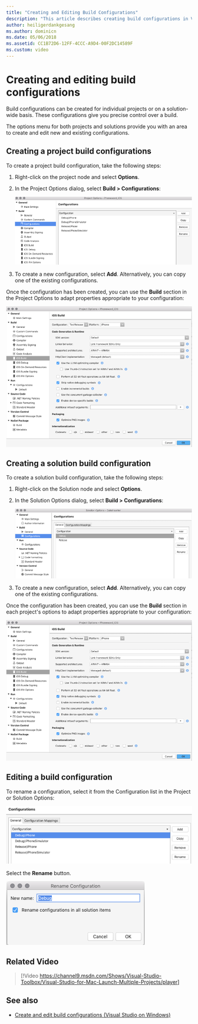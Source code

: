 ```yaml
---
title: "Creating and Editing Build Configurations"
description: "This article describes creating build configurations in Visual Studio for Mac"
author: heiligerdankgesang
ms.author: dominicn
ms.date: 05/06/2018
ms.assetid: CC1B72D6-12FF-4CCC-A9D4-00F2DC14589F
ms.custom: video
---
```


# Creating and editing build configurations

Build configurations can be created for individual projects or on a solution-wide basis. These configurations give you precise control over a build.

The options menu for both projects and solutions provide you with an area to create and edit new and existing configurations.

## Creating a project build configurations

To create a project build configuration, take the following steps:

1. Right-click on the project node and select **Options**.

2. In the Project Options dialog, select **Build > Configurations**:

    ![Configurations manager in project options](media/create-and-edit-configurations-image2.png)

3. To create a new configuration, select **Add**. Alternatively, you can copy one of the existing configurations.

Once the configuration has been created, you can use the **Build** section in the Project Options to adapt properties appropriate to your configuration:

![Configure build options](media/create-and-edit-configurations-image3.png)

## Creating a solution build configuration

To create a solution build configuration, take the following steps:

1. Right-click on the Solution node and select **Options**.

2. In the Solution Options dialog, select **Build > Configurations**:

    ![Configurations manager in solution options](media/create-and-edit-configurations-image1.png)

3. To create a new configuration, select **Add**. Alternatively, you can copy one of the existing configurations.

Once the configuration has been created, you can use the **Build** section in each project's options to adapt properties appropriate to your configuration:

![Configure build options](media/create-and-edit-configurations-image3.png)

## Editing a build configuration

To rename a configuration, select it from the Configuration list in the Project or Solution Options:

![configuration list](media/create-and-edit-configurations-image4.png)

Select the **Rename** button.

![rename dialog](media/create-and-edit-configurations-image5.png)

## Related Video

> [!Video https://channel9.msdn.com/Shows/Visual-Studio-Toolbox/Visual-Studio-for-Mac-Launch-Multiple-Projects/player]

## See also

- [Create and edit build configurations (Visual Studio on Windows)](/visualstudio/ide/how-to-create-and-edit-configurations)